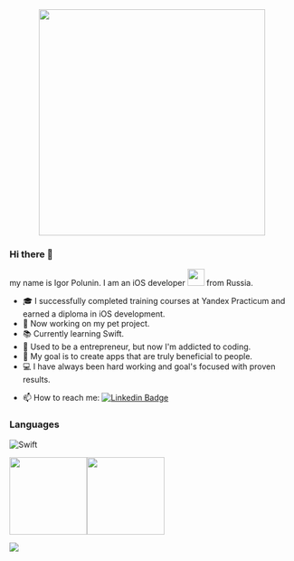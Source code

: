 <div id="header" align="center">
  <img src="https://media.giphy.com/media/v1.Y2lkPTc5MGI3NjExbXdjaDBnYXZ5MDZpZmoyMG03enpqYXFoeDQzc3NkdHRvM2I1dTVnbiZlcD12MV9pbnRlcm5hbF9naWZfYnlfaWQmY3Q9cw/Q8xuJjjxQHHJdHn7gJ/giphy.gif" width="400"/>
</div>



### Hi there 👋
my name is Igor Polunin. I am an iOS developer <img src="https://media.giphy.com/media/WUlplcMpOCEmTGBtBW/giphy.gif" width="30"> from Russia.

* 🎓   I successfully completed training courses at Yandex Practicum and earned a diploma in iOS development.
* 🌱  Now working on my pet project.
* 📚   Currently learning Swift.     
* 💼   Used to be a entrepreneur, but now I'm addicted to coding.
* 🧐   My goal is to create apps that are truly beneficial to people.
* 💻   I have always been hard working and goal's focused with proven results.

- 📫 How to reach me: [![Linkedin Badge](https://img.shields.io/badge/-Linkedin-blue?style=flat&logo=Linkedin&logoColor=white)](https://www.linkedin.com/in/игорь-полунин-0273a49a/)

### Languages
![Swift](https://img.shields.io/badge/-Swift-000?&logo=Swift)



<a href="https://taganrog.hh.ru/applicant/resumes/view?resume=0c14732aff09cbdf600039ed1f637833794a30"><img height="137px" src="https://github-readme-stats.vercel.app/api?username=Garrissn&hide_title=true&hide_border=true&show_icons=true&include_all_commits=true&count_private=true&line_height=21&text_color=000&icon_color=000&bg_color=0,ea6161,ffc64d,fffc4d,52fa5a&theme=graywhite" /><!-- wi*quL3fcV --><img height="137px" src="https://github-readme-stats.vercel.app/api/top-langs/?username=Garrissn&hide=html&hide_title=true&hide_border=true&layout=compact&langs_count=6&exclude_repo=comp426,Redventures-Movie-Quotes&text_color=000&icon_color=fff&bg_color=0,52fa5a,4dfcff,c64dff&theme=graywhite" /></a>

![](https://komarev.com/ghpvc/?username=Garrissn-username&color=orange)
